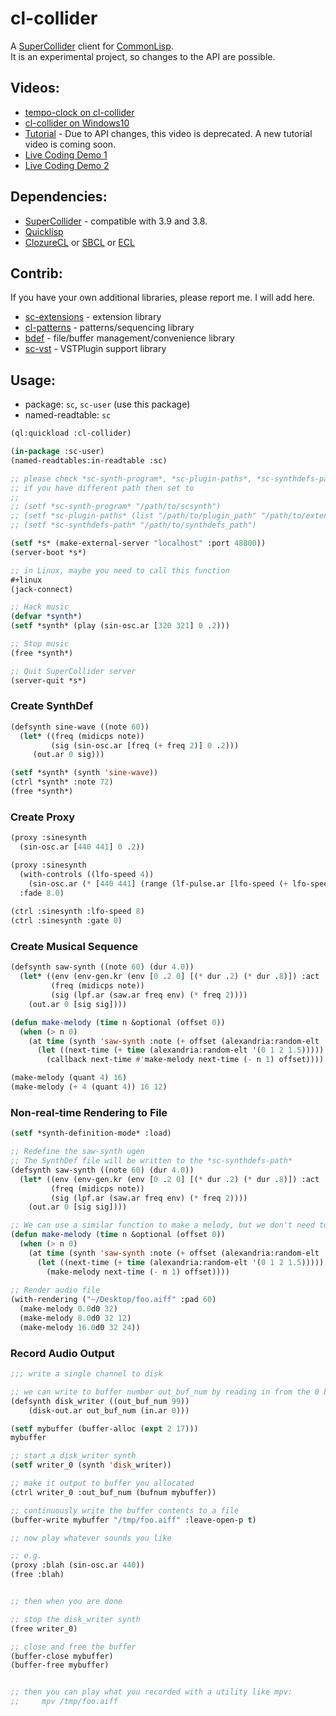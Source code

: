 # cl-collider

A <a href="http://supercollider.github.io/">SuperCollider</a> client for <a href="https://www.common-lisp.net/">CommonLisp</a>.  
It is an experimental project, so changes to the API are possible.

## Videos:
- [tempo-clock on cl-collider](https://youtu.be/3Lo7yyZcSzU)   
- [cl-collider on Windows10](https://youtu.be/pCEfV4jOdUA)  
- [Tutorial](https://www.youtube.com/watch?v=JivNMDUqNQc) - Due to API changes, this video is deprecated. A new tutorial video is coming soon.  
- [Live Coding Demo 1](https://www.youtube.com/watch?v=xzTH_ZqaFKI)  
- [Live Coding Demo 2](https://www.youtube.com/watch?v=pZyuHjztARY)  

## Dependencies:

- [SuperCollider](http://supercollider.github.io) - compatible with 3.9 and 3.8.
- [Quicklisp](http://www.quicklisp.org)
- [ClozureCL](http://www.clozure.com/clozurecl.html) or [SBCL](http://www.sbcl.org) or [ECL](https://common-lisp.net/project/ecl/)

## Contrib:
If you have your own additional libraries, please report me. I will add here.

- [sc-extensions](https://github.com/byulparan/sc-extensions) - extension library
- [cl-patterns](https://github.com/defaultxr/cl-patterns) - patterns/sequencing library
- [bdef](https://github.com/defaultxr/bdef) - file/buffer management/convenience library
- [sc-vst](https://github.com/byulparan/sc-vst) - VSTPlugin support library

## Usage:
- package: `sc`, `sc-user` (use this package)
- named-readtable: `sc`

```cl
(ql:quickload :cl-collider)

(in-package :sc-user)
(named-readtables:in-readtable :sc)

;; please check *sc-synth-program*, *sc-plugin-paths*, *sc-synthdefs-path*
;; if you have different path then set to
;;
;; (setf *sc-synth-program* "/path/to/scsynth")
;; (setf *sc-plugin-paths* (list "/path/to/plugin_path" "/path/to/extension_plugin_path"))
;; (setf *sc-synthdefs-path* "/path/to/synthdefs_path")

(setf *s* (make-external-server "localhost" :port 48800))
(server-boot *s*)

;; in Linux, maybe you need to call this function
#+linux
(jack-connect)

;; Hack music
(defvar *synth*)
(setf *synth* (play (sin-osc.ar [320 321] 0 .2)))

;; Stop music
(free *synth*)

;; Quit SuperCollider server
(server-quit *s*)
```

### Create SynthDef
```cl
(defsynth sine-wave ((note 60))
  (let* ((freq (midicps note))
         (sig (sin-osc.ar [freq (+ freq 2)] 0 .2)))
     (out.ar 0 sig)))

(setf *synth* (synth 'sine-wave))
(ctrl *synth* :note 72)
(free *synth*)
```

### Create Proxy
```cl
(proxy :sinesynth
  (sin-osc.ar [440 441] 0 .2))

(proxy :sinesynth
  (with-controls ((lfo-speed 4))
    (sin-osc.ar (* [440 441] (range (lf-pulse.ar [lfo-speed (+ lfo-speed .2)]) 0 1)) 0 .2))
  :fade 8.0)
   
(ctrl :sinesynth :lfo-speed 8)
(ctrl :sinesynth :gate 0)
```
### Create Musical Sequence
```cl
(defsynth saw-synth ((note 60) (dur 4.0))
  (let* ((env (env-gen.kr (env [0 .2 0] [(* dur .2) (* dur .8)]) :act :free))
         (freq (midicps note))
    	 (sig (lpf.ar (saw.ar freq env) (* freq 2))))
	(out.ar 0 [sig sig])))

(defun make-melody (time n &optional (offset 0))
  (when (> n 0)
    (at time (synth 'saw-synth :note (+ offset (alexandria:random-elt '(62 65 69 72)))))
      (let ((next-time (+ time (alexandria:random-elt '(0 1 2 1.5)))))
        (callback next-time #'make-melody next-time (- n 1) offset))))

(make-melody (quant 4) 16)
(make-melody (+ 4 (quant 4)) 16 12)
```
### Non-real-time Rendering to File
```cl
(setf *synth-definition-mode* :load)

;; Redefine the saw-synth ugen
;; The SynthDef file will be written to the *sc-synthdefs-path*
(defsynth saw-synth ((note 60) (dur 4.0))
  (let* ((env (env-gen.kr (env [0 .2 0] [(* dur .2) (* dur .8)]) :act :free))
         (freq (midicps note))
         (sig (lpf.ar (saw.ar freq env) (* freq 2))))
    (out.ar 0 [sig sig])))

;; We can use a similar function to make a melody, but we don't need to schedule the callbacks
(defun make-melody (time n &optional (offset 0))
  (when (> n 0)
    (at time (synth 'saw-synth :note (+ offset (alexandria:random-elt '(62 65 69 72)))))
      (let ((next-time (+ time (alexandria:random-elt '(0 1 2 1.5)))))
        (make-melody next-time (- n 1) offset))))
	
;; Render audio file
(with-rendering ("~/Desktop/foo.aiff" :pad 60)
  (make-melody 0.0d0 32)
  (make-melody 8.0d0 32 12)
  (make-melody 16.0d0 32 24))
```
### Record Audio Output
```cl
;;; write a single channel to disk

;; we can write to buffer number out_buf_num by reading in from the 0 bus
(defsynth disk_writer ((out_buf_num 99))
    (disk-out.ar out_buf_num (in.ar 0)))

(setf mybuffer (buffer-alloc (expt 2 17))) 
mybuffer

;; start a disk_writer synth
(setf writer_0 (synth 'disk_writer))

;; make it output to buffer you allocated
(ctrl writer_0 :out_buf_num (bufnum mybuffer))

;; continuously write the buffer contents to a file
(buffer-write mybuffer "/tmp/foo.aiff" :leave-open-p t)

;; now play whatever sounds you like

;; e.g.
(proxy :blah (sin-osc.ar 440))
(free :blah)


;; then when you are done

;; stop the disk_writer synth
(free writer_0)

;; close and free the buffer
(buffer-close mybuffer)
(buffer-free mybuffer)


;; then you can play what you recorded with a utility like mpv:
;;     mpv /tmp/foo.aiff
```
